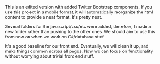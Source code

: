 This is an edited version with added Twitter Bootstrap components. If you use this project in a mobile format, it will automatically reorganize the html content to provide a neat format. It's pretty neat.

Several folders for the javascript/css/etc were added, therefore, I made a new folder rather than pushing to the other ones. We should aim to use this from now on when we work on C#/database stuff.

It's a good baseline for our front end. Eventually, we will clean it up, and make things common across all pages. Now we can focus on functionality without worrying about trivial front end stuff.
